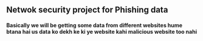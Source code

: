 ## Netwok security project for Phishing data

#### Basically we will be getting some data from different websites hume btana hai us data ko dekh ke ki ye website kahi malicious website too nahi